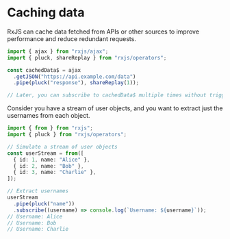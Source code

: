 # Caching data

RxJS can cache data fetched from APIs or other sources to improve performance and reduce redundant requests.

```typescript
import { ajax } from "rxjs/ajax";
import { pluck, shareReplay } from "rxjs/operators";

const cachedData$ = ajax
  .getJSON("https://api.example.com/data")
  .pipe(pluck("response"), shareReplay(1));

// Later, you can subscribe to cachedData$ multiple times without triggering multiple requests.
```

Consider you have a stream of user objects, and you want to extract just the usernames from each object.

```typescript
import { from } from "rxjs";
import { pluck } from "rxjs/operators";

// Simulate a stream of user objects
const userStream = from([
  { id: 1, name: "Alice" },
  { id: 2, name: "Bob" },
  { id: 3, name: "Charlie" },
]);

// Extract usernames
userStream
  .pipe(pluck("name"))
  .subscribe((username) => console.log(`Username: ${username}`));
// Username: Alice
// Username: Bob
// Username: Charlie
```
